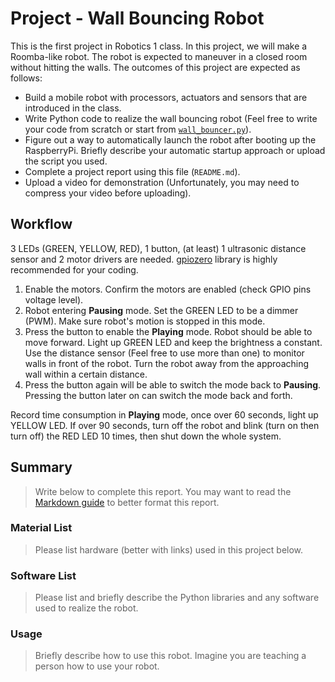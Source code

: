 # Project - Wall Bouncing Robot

This is the first project in Robotics 1 class. In this project, we will make a Roomba-like robot. The robot is expected to maneuver in a closed room without hitting the walls. The outcomes of this project are expected as follows:
- Build a mobile robot with processors, actuators and sensors that are introduced in the class.
- Write Python code to realize the wall bouncing robot (Feel free to write your code from scratch or start from [`wall_bouncer.py`](https://github.com/linzhangUCA/project_template-wall_bouncer/blob/main/wall_bouncer.py)).
- Figure out a way to automatically launch the robot after booting up the RaspberryPi. Briefly describe your automatic startup approach or upload the script you used.  
- Complete a project report using this file (`README.md`).
- Upload a video for demonstration (Unfortunately, you may need to compress your video before uploading).

## Workflow
3 LEDs (GREEN, YELLOW, RED), 1 button, (at least) 1 ultrasonic distance sensor and 2 motor drivers are needed. [gpiozero](https://gpiozero.readthedocs.io/en/stable/) library is highly recommended for your coding.
1. Enable the motors. Confirm the motors are enabled (check GPIO pins voltage level). 
2. Robot entering **Pausing** mode. Set the GREEN LED to be a dimmer (PWM). Make sure robot's motion is stopped in this mode.
3. Press the button to enable the **Playing** mode. Robot should be able to move forward. Light up GREEN LED and keep the brightness a constant. Use the distance sensor (Feel free to use more than one) to monitor walls in front of the robot. Turn the robot away from the approaching wall within a certain distance.
4. Press the button again will be able to switch the mode back to **Pausing**. Pressing the button later on can switch the mode back and forth. 

Record time consumption in **Playing** mode, once over 60 seconds, light up YELLOW LED. If over 90 seconds, turn off the robot and blink (turn on then turn off) the RED LED 10 times, then shut down the whole system.

## Summary
> Write below to complete this report. You may want to read the [Markdown guide](https://guides.github.com/features/mastering-markdown/) to better format this report.

### Material List
> Please list hardware (better with links) used in this project below.  

### Software List
> Please list and briefly describe the Python libraries and any software used to realize the robot.

### Usage
> Briefly describe how to use this robot. Imagine you are teaching a person how to use your robot.


